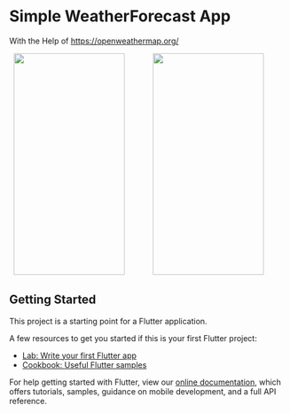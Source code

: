 # Simple WeatherForecast App 
  With the Help of https://openweathermap.org/ 


<pre> <img src="https://user-images.githubusercontent.com/70213104/132676949-3c1b0f82-2632-433b-bad4-9a73feecbe86.png" width="200" height="400" />      <img src="https://user-images.githubusercontent.com/70213104/132676955-24a4f90b-d826-4c8b-b254-97578b98f89d.png" width="200" height="400" />      <img src="https://user-images.githubusercontent.com/70213104/132676957-fe001020-4fd8-4d5f-a9c2-af5d4a93f74f.png" width="200" height="400" />      <img src="https://user-images.githubusercontent.com/70213104/132677257-9f01f8c3-bf2a-4ea5-823c-3dc770e76fe6.png" width="200" height="400" /> </pre>


## Getting Started

This project is a starting point for a Flutter application.

A few resources to get you started if this is your first Flutter project:

- [Lab: Write your first Flutter app](https://flutter.dev/docs/get-started/codelab)
- [Cookbook: Useful Flutter samples](https://flutter.dev/docs/cookbook)

For help getting started with Flutter, view our
[online documentation](https://flutter.dev/docs), which offers tutorials,
samples, guidance on mobile development, and a full API reference.
